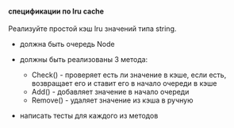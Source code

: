 #### спецификации по lru cache

Реализуйте простой кэш lru значений типа string.

* должна быть очередь Node

* должны быть реализованы 3 метода:
    * Check() - проверяет есть ли значение в кэше, если есть, возвращает его и ставит его в начало очереди в кэше
    * Add() - добавляет значение в начало очереди
    * Remove() - удаляет значение из кэша в ручную
    
* написать тесты для каждого из методов
